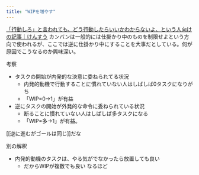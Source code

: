 ```yaml
---
title: "WIPを増やす"
---
```


[「行動しろ」と言われても、どう行動したらいいかわからないよ、という人向けの記事｜けんすう](https://kensuu.com/n/nd5f599b47bbe)
カンバンは一般的には仕掛かり中のものを制限せよという方向で使われるが、ここでは逆に仕掛かり中にすることを大事だとしている。何が原因でこうなるのか興味深い。

考察
- タスクの開始が内発的な決意に委ねられてる状況
    - 内発的動機で行動することに慣れていない人はしばしば0タスクになりがち
    - 「WIP=0→1」が有益
- 逆にタスクの開始が外発的な命令に委ねられている状況
    - 断ることに慣れていない人はしばしば多タスクになる
    - 「WIP=多→1」が有益。

[[逆に進むがゴールは同じ]]だな

別の解釈
- 内発的動機のタスクは、やる気がでなかったら放置しても良い
    - だからWIPが複数でも良い
なるほど
